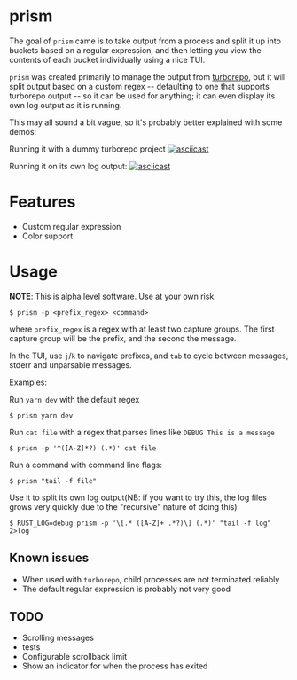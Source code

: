 # prism

The goal of `prism` came is to take output from a process and split it up into buckets based on a regular expression, and then letting you view the contents of each bucket
individually using a nice TUI.

`prism` was created primarily to manage the output from [turborepo](https://turborepo.org/), but it will split output based on a custom regex -- defaulting to one that supports turborepo output -- so it can be used for anything; it can even display its own log output as it is running.

This may all sound a bit vague, so it's probably better explained with some demos:

Running it with a dummy turborepo project
[![asciicast](https://asciinema.org/a/ln4BtwWKPMUqAaDycyswu2lXz.svg)](https://asciinema.org/a/ln4BtwWKPMUqAaDycyswu2lXz)

Running it on its own log output:
[![asciicast](https://asciinema.org/a/X22mGKcchw8BVeyShtwscZrLL.svg)](https://asciinema.org/a/X22mGKcchw8BVeyShtwscZrLL)

# Features

- Custom regular expression
- Color support

# Usage

**NOTE**: This is alpha level software. Use at your own risk.

```shell
$ prism -p <prefix_regex> <command>
```

where `prefix_regex` is a regex with at least two capture groups. The first capture group will be the prefix, and the second the message.

In the TUI, use `j`/`k` to navigate prefixes, and `tab` to cycle between messages, stderr and unparsable messages.

Examples:

Run `yarn dev` with the default regex

```shell
$ prism yarn dev
```

Run `cat file` with a regex that parses lines like `DEBUG This is a message`

```shell
$ prism -p '^([A-Z]*?) (.*)' cat file
```

Run a command with command line flags:

```shell
$ prism "tail -f file"
```

Use it to split its own log output(NB: if you want to try this, the log files grows very quickly due to the "recursive" nature of doing this)

```shell
$ RUST_LOG=debug prism -p '\[.* ([A-Z]+ .*?)\] (.*)' "tail -f log" 2>log
```

## Known issues

- When used with `turborepo`, child processes are not terminated reliably
- The default regular expression is probably not very good

## TODO

- Scrolling messages
- tests
- Configurable scrollback limit
- Show an indicator for when the process has exited
